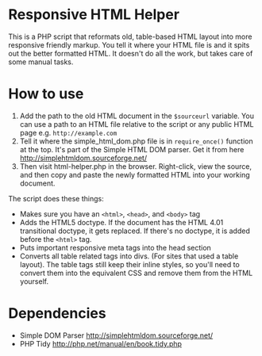 # Responsive HTML Helper
This is a PHP script that reformats old, table-based HTML layout into more responsive friendly markup. You tell it where your HTML file is and it spits out the better formatted HTML. It doesn't do all the work, but takes care of some manual tasks.

# How to use

1. Add the path to the old HTML document in the `$sourceurl` variable. You can use a path to an HTML file relative to the script or any public HTML page e.g. `http://example.com`
2. Tell it where the simple_html_dom.php file is in `require_once()` function at the top. It's part of the Simple HTML DOM parser. Get it from here http://simplehtmldom.sourceforge.net/
3. Then visit html-helper.php in the browser. Right-click, view the source, and then copy and paste the newly formatted HTML into your working document.

The script does these things:
- Makes sure you have an `<html>`, `<head>`, and `<body>` tag
- Adds the HTML5 doctype. If the document has the HTML 4.01 transitional doctype, it gets replaced. If there's no doctype, it is added before the `<html>` tag.
- Puts important responsive meta tags into the head section
- Converts all table related tags into divs. (For sites that used a table layout). The table tags still keep their inline styles, so you'll need to convert them into the equivalent CSS and remove them from the HTML yourself.

# Dependencies

- Simple DOM Parser http://simplehtmldom.sourceforge.net/
- PHP Tidy  http://php.net/manual/en/book.tidy.php
